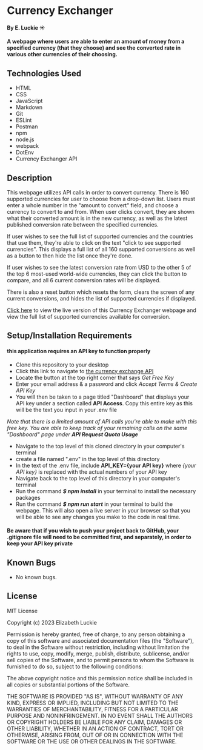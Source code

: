 # Currency Exchanger

#### By E. Luckie ☀️

#### A webpage where users are able to enter an amount of money from a specified currency (that they choose) and see the converted rate in various other currencies of their choosing.

## Technologies Used

* HTML
* CSS
* JavaScript
* Markdown
* Git
* ESLint
* Postman
* npm
* node.js
* webpack
* DotEnv
* Currency Exchanger API

## Description

This webpage utilizes API calls in order to convert currency. There is 160 supported currencies for user to choose from a drop-down list. Users must enter a whole number in the "amount to convert" field, and choose a currency to convert to and from. When user clicks convert, they are shown what their converted amount is in the new currency, as well as the latest published conversion rate between the specified currencies. 

If user wishes to see the full list of supported currencies and the countries that use them, they're able to click on the text "click to see supported currencies". This displays a full list of all 160 supported conversions as well as a button to then hide the list once they're done.

If user wishes to see the latest conversion rate from USD to the other 5 of the top 6 most-used world-wide currencies, they can click the button to compare, and all 6 current conversion rates will be displayed.

There is also a reset button which resets the form, clears the screen of any current conversions, and hides the list of supported currencies if displayed. 

[Click here](https://eluckie.github.io/currency-exchanger/) to view the live version of this Currency Exchanger webpage and view the full list of supported currencies available for conversion.

## Setup/Installation Requirements
#### this application requires an API key to function properly
* Clone this repository to your desktop
* Click this link to navigate to [the currency exchange API](https://www.exchangerate-api.com/)
* Locate the button at the top right corner that says _Get Free Key_
* Enter your email address & a password and click _Accept Terms & Create API Key_
* You will then be taken to a page titled "Dashboard" that displays your API key under a section called **API Access**. Copy this entire key as this will be the text you input in your .env file


_Note that there is a limited amount of API calls you're able to make with this free key. You are able to keep track of your remaining calls on the same "Dashboard" page under **API Request Quota Usage**_


* Navigate to the top level of this cloned directory in your computer's terminal
* create a file named ".env" in the top level of this directory
* In the text of the .env file, include **API_KEY={your API key}** where _{your API key}_ is replaced with the actual numbers of your API key
* Navigate back to the top level of this directory in your computer's terminal
* Run the command **_$ npm install_** in your terminal to install the necessary packages
* Run the command **_$ npm run start_** in your terminal to build the webpage. This will also open a live server in your browser so that you will be able to see any changes you make to the code in real time.
#### Be aware that if you wish to push your project back to GitHub, your .gitignore file will need to be committed first, and separately, in order to keep your API key private

## Known Bugs

* No known bugs.

## License

MIT License

Copyright (c) 2023 Elizabeth Luckie

Permission is hereby granted, free of charge, to any person obtaining a copy of this software and associated documentation files (the "Software"), to deal in the Software without restriction, including without limitation the rights to use, copy, modify, merge, publish, distribute, sublicense, and/or sell copies of the Software, and to permit persons to whom the Software is furnished to do so, subject to the following conditions:

The above copyright notice and this permission notice shall be included in all copies or substantial portions of the Software.

THE SOFTWARE IS PROVIDED "AS IS", WITHOUT WARRANTY OF ANY KIND, EXPRESS OR IMPLIED, INCLUDING BUT NOT LIMITED TO THE WARRANTIES OF MERCHANTABILITY, FITNESS FOR A PARTICULAR PURPOSE AND NONINFRINGEMENT. IN NO EVENT SHALL THE AUTHORS OR COPYRIGHT HOLDERS BE LIABLE FOR ANY CLAIM, DAMAGES OR OTHER LIABILITY, WHETHER IN AN ACTION OF CONTRACT, TORT OR OTHERWISE, ARISING FROM, OUT OF OR IN CONNECTION WITH THE SOFTWARE OR THE USE OR OTHER DEALINGS IN THE SOFTWARE.
